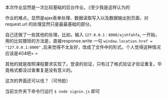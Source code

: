 本次作业显然是一次比较基础的后台作业。:)至少我是这样认为的

作业的难点，显然是ajax表单处理、数据读取写入以及数据输出到页面，对 request.url 的处理显然只是最最基础的部分。

自己还做了一些其他的处理，比如，输入 ```127.0.0.1：8000/ajshfahfa```, 一开始，用的比较猥琐的方法是，直接response.write 一句 ```window.location.href = "127.0.0.1:8000"```
,后来觉得不太友好，改成了文件中的形式。个人觉得这种情况应该是404吧= =

其他的就是按照课程要求实现了。登录的验证，只有过了格式验证才验证重复。毕竟格式都没过查重复是没有意义的。

这次的界面还可以伐？（可怜脸）

当前文件夹下命令行运行 ```$ node signin.js``` 即可
